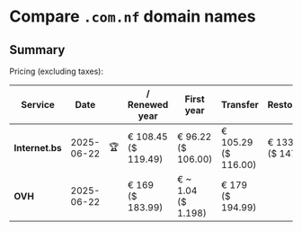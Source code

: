 # Compare `.com.nf` domain names

## Summary

Pricing (excluding taxes):

| Service | Date |  | / Renewed year | First year | Transfer | Restoration |
|--|--|--|--|--|--|--|
| **Internet.bs** | 2025-06-22 | 🏆 | € 108.45<br>($ 119.49) | € 96.22<br>($ 106.00) | € 105.29<br>($ 116.00) | € 133.89<br>($ 147.49) |
| **OVH** | 2025-06-22 |  | € 169<br>($ 183.99) | € ~ 1.04<br>($ 1.198) | € 179<br>($ 194.99) |  |
